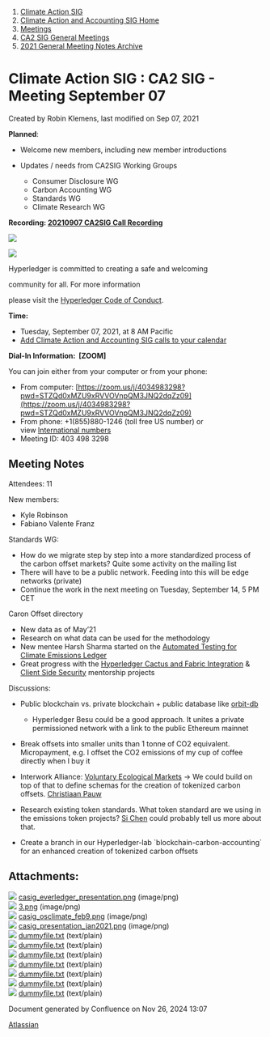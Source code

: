 1. [Climate Action SIG](index.html)
2. [Climate Action and Accounting SIG Home](Climate-Action-and-Accounting-SIG-Home_19005445.html)
3. [Meetings](Meetings_19005583.html)
4. [CA2 SIG General Meetings](CA2-SIG-General-Meetings_19006785.html)
5. [2021 General Meeting Notes Archive](2021-General-Meeting-Notes-Archive_19006648.html)

# Climate Action SIG : CA2 SIG - Meeting September 07

Created by Robin Klemens, last modified on Sep 07, 2021

**Planned**:

- Welcome new members, including new member introductions
- Updates / needs from CA2SIG Working Groups
  
  - Consumer Disclosure WG
  - Carbon Accounting WG
  - Standards WG
  - Climate Research WG

**Recording: [20210907 CA2SIG Call Recording](#)**

![](https://wiki.hyperledger.org/download/attachments/29034696/Antitrustnotice.png?version=1&modificationDate=1581695654000&api=v2)

![](https://wiki.hyperledger.org/download/attachments/2392771/welcome.png?version=2&modificationDate=1572450107000&api=v2)

Hyperledger is committed to creating a safe and welcoming

community for all. For more information

please visit the [Hyperledger Code of Conduct](https://lf-hyperledger.atlassian.net/wiki/spaces/HYP/pages/19595281/Hyperledger+Code+of+Conduct).

**Time:**

- Tuesday, September 07, 2021, at 8 AM Pacific
- [Add Climate Action and Accounting SIG calls to your calendar](https://lists.hyperledger.org/g/climate-sig/ics/invite.ics?repeatid=24572)

**Dial-In Information:  \[ZOOM]**

You can join either from your computer or from your phone:

- From computer: [https://zoom.us/j/4034983298?pwd=STZQd0xMZU9xRVVOVnpQM3JNQ2dqZz09](https://zoom.us/j/4034983298?pwd=STZQd0xMZU9xRVVOVnpQM3JNQ2dqZz09)
- From phone: +1(855)880-1246 (toll free US number) or view [International numbers](https://zoom.us/u/bAaJoyznp)
- Meeting ID: 403 498 3298

## **Meeting Notes**

Attendees: 11

New members:

- Kyle Robinson
- Fabiano Valente Franz

Standards WG:

- How do we migrate step by step into a more standardized process of the carbon offset markets? Quite some activity on the mailing list
- There will have to be a public network. Feeding into this will be edge networks (private)
- Continue the work in the next meeting on Tuesday, September 14, 5 PM CET

Caron Offset directory

- New data as of May’21
- Research on what data can be used for the methodology
- New mentee Harsh Sharma started on the [Automated Testing for Climate Emissions Ledger](https://lf-hyperledger.atlassian.net/wiki/display/INTERN/Automated+Testing+for+Climate+Emissions+Ledger)
- Great progress with the [Hyperledger Cactus and Fabric Integration](https://lf-hyperledger.atlassian.net/wiki/display/INTERN/Blockchain+Integration+for+Climate+Emissions+Data+with+Fabric+and+Cactus) &amp; [Client Side Security](https://lf-hyperledger.atlassian.net/wiki/display/INTERN/Implement+Client+Side+Security+for+Climate+SIG+Fabric+Application) mentorship projects

Discussions:

- Public blockchain vs. private blockchain + public database like [orbit-db](https://github.com/orbitdb/orbit-db)
  
  - Hyperledger Besu could be a good approach. It unites a private permissioned network with a link to the public Ethereum mainnet
- Break offsets into smaller units than 1 tonne of CO2 equivalent. Micropayment, e.g. I offset the CO2 emissions of my cup of coffee directly when I buy it
- Interwork Alliance: [Voluntary Ecological Markets](https://interwork.org/wp-content/uploads/2021/05/Voluntary_Ecological_Markets_Overview_Revised.pdf) → We could build on top of that to define schemas for the creation of tokenized carbon offsets. [Christiaan Pauw](https://lf-hyperledger.atlassian.net/wiki/people/5d7546015a4d810d2c4dc927?ref=confluence)
- Research existing token standards. What token standard are we using in the emissions token projects? [Si Chen](https://lf-hyperledger.atlassian.net/wiki/people/557058:c49c10c4-25bf-4187-b582-b521c3c33223?ref=confluence) could probably tell us more about that.
- Create a branch in our Hyperledger-lab \`blockchain-carbon-accounting\` for an enhanced creation of tokenized carbon offsets

## Attachments:

![](images/icons/bullet_blue.gif) [casig\_everledger\_presentation.png](attachments/19008153/19008154.png) (image/png)  
![](images/icons/bullet_blue.gif) [3.png](attachments/19008153/19008155.png) (image/png)  
![](images/icons/bullet_blue.gif) [casig\_osclimate\_feb9.png](attachments/19008153/19008159.png) (image/png)  
![](images/icons/bullet_blue.gif) [casig\_presentation\_jan2021.png](attachments/19008153/19008160.png) (image/png)  
![](images/icons/bullet_blue.gif) [dummyfile.txt](attachments/19008153/19008235.txt) (text/plain)  
![](images/icons/bullet_blue.gif) [dummyfile.txt](attachments/19008153/19008163.txt) (text/plain)  
![](images/icons/bullet_blue.gif) [dummyfile.txt](attachments/19008153/19008156.txt) (text/plain)  
![](images/icons/bullet_blue.gif) [dummyfile.txt](attachments/19008153/19008157.txt) (text/plain)  
![](images/icons/bullet_blue.gif) [dummyfile.txt](attachments/19008153/19008158.txt) (text/plain)  
![](images/icons/bullet_blue.gif) [dummyfile.txt](attachments/19008153/19008161.txt) (text/plain)  
![](images/icons/bullet_blue.gif) [dummyfile.txt](attachments/19008153/19008162.txt) (text/plain)

Document generated by Confluence on Nov 26, 2024 13:07

[Atlassian](http://www.atlassian.com/)
